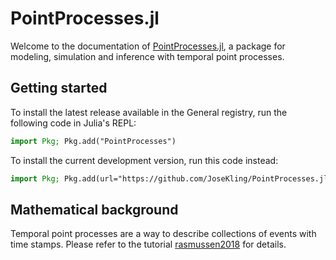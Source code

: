 # PointProcesses.jl

Welcome to the documentation of [PointProcesses.jl](https://github.com/JoseKling/PointProcesses.jl), a package for modeling, simulation and inference with temporal point processes.

## Getting started

To install the latest release available in the General registry, run the following code in Julia's REPL:

```julia
import Pkg; Pkg.add("PointProcesses")
```

To install the current development version, run this code instead:

```julia
import Pkg; Pkg.add(url="https://github.com/JoseKling/PointProcesses.jl")
```

## Mathematical background

Temporal point processes are a way to describe collections of events with time stamps.
Please refer to the tutorial [rasmussen2018](@cite) for details.

```@bibliography
```